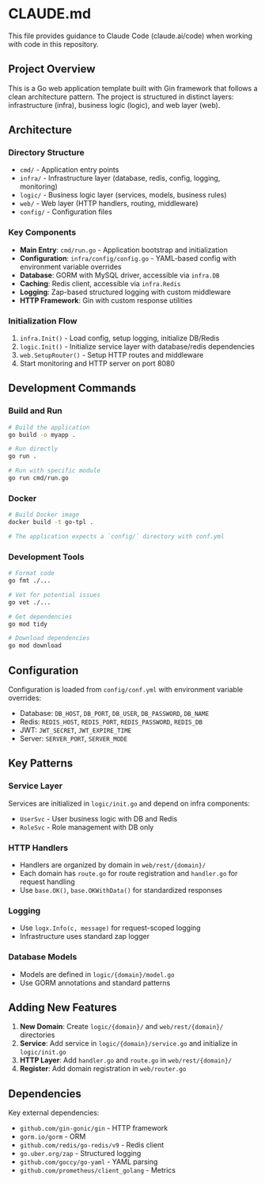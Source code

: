 # CLAUDE.md

This file provides guidance to Claude Code (claude.ai/code) when working with code in this repository.

## Project Overview

This is a Go web application template built with Gin framework that follows a clean architecture pattern. The project is structured in distinct layers: infrastructure (infra), business logic (logic), and web layer (web).

## Architecture

### Directory Structure
- `cmd/` - Application entry points
- `infra/` - Infrastructure layer (database, redis, config, logging, monitoring)
- `logic/` - Business logic layer (services, models, business rules)
- `web/` - Web layer (HTTP handlers, routing, middleware)
- `config/` - Configuration files

### Key Components
- **Main Entry**: `cmd/run.go` - Application bootstrap and initialization
- **Configuration**: `infra/config/config.go` - YAML-based config with environment variable overrides
- **Database**: GORM with MySQL driver, accessible via `infra.DB`
- **Caching**: Redis client, accessible via `infra.Redis`
- **Logging**: Zap-based structured logging with custom middleware
- **HTTP Framework**: Gin with custom response utilities

### Initialization Flow
1. `infra.Init()` - Load config, setup logging, initialize DB/Redis
2. `logic.Init()` - Initialize service layer with database/redis dependencies
3. `web.SetupRouter()` - Setup HTTP routes and middleware
4. Start monitoring and HTTP server on port 8080

## Development Commands

### Build and Run
```bash
# Build the application
go build -o myapp .

# Run directly
go run .

# Run with specific module
go run cmd/run.go
```

### Docker
```bash
# Build Docker image
docker build -t go-tpl .

# The application expects a `config/` directory with conf.yml
```

### Development Tools
```bash
# Format code
go fmt ./...

# Vet for potential issues
go vet ./...

# Get dependencies
go mod tidy

# Download dependencies
go mod download
```

## Configuration

Configuration is loaded from `config/conf.yml` with environment variable overrides:
- Database: `DB_HOST`, `DB_PORT`, `DB_USER`, `DB_PASSWORD`, `DB_NAME`
- Redis: `REDIS_HOST`, `REDIS_PORT`, `REDIS_PASSWORD`, `REDIS_DB`
- JWT: `JWT_SECRET`, `JWT_EXPIRE_TIME`
- Server: `SERVER_PORT`, `SERVER_MODE`

## Key Patterns

### Service Layer
Services are initialized in `logic/init.go` and depend on infra components:
- `UserSvc` - User business logic with DB and Redis
- `RoleSvc` - Role management with DB only

### HTTP Handlers
- Handlers are organized by domain in `web/rest/{domain}/`
- Each domain has `route.go` for route registration and `handler.go` for request handling
- Use `base.OK()`, `base.OKWithData()` for standardized responses

### Logging
- Use `logx.Info(c, message)` for request-scoped logging
- Infrastructure uses standard zap logger

### Database Models
- Models are defined in `logic/{domain}/model.go`
- Use GORM annotations and standard patterns

## Adding New Features

1. **New Domain**: Create `logic/{domain}/` and `web/rest/{domain}/` directories
2. **Service**: Add service in `logic/{domain}/service.go` and initialize in `logic/init.go`
3. **HTTP Layer**: Add `handler.go` and `route.go` in `web/rest/{domain}/`
4. **Register**: Add domain registration in `web/router.go`

## Dependencies

Key external dependencies:
- `github.com/gin-gonic/gin` - HTTP framework
- `gorm.io/gorm` - ORM
- `github.com/redis/go-redis/v9` - Redis client
- `go.uber.org/zap` - Structured logging
- `github.com/goccy/go-yaml` - YAML parsing
- `github.com/prometheus/client_golang` - Metrics